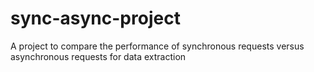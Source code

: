 # sync-async-project
A project to compare the performance of synchronous requests versus asynchronous requests for data extraction
